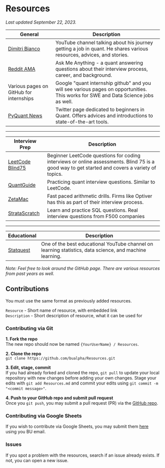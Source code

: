 # Resources

*Last updated September 22, 2023.*

| General  | Description  |
|---|---|
| [Dimitri Bianco](https://www.youtube.com/@DimitriBianco)  |  YouTube channel talking about his journey getting a job in quant. He shares various resources, advices, and stories.|
| [Reddit AMA](https://www.reddit.com/r/csMajors/comments/15dsg7u/ama_how_i_landed_offers_in_quant/?utm_source=share&utm_medium=ios_app&utm_name=iossmf) | Ask Me Anything - a quant answering questions about their interview process, career, and background. |
| Various pages on GitHub for internships | Google "quant internship <year> github" and you will see various pages on opportunities. This works for SWE and Data Science jobs as well. |
| [PyQuant News](https://twitter.com/pyquantnews?ref_src=twsrc%5Egoogle%7Ctwcamp%5Eserp%7Ctwgr%5Eauthor) | Twitter page dedicated to beginners in Quant. Offers advices and introductions to state-of-the-art tools. |

-----------

| Interview Prep  | Description  |
|---|---|
| [LeetCode Blind75](https://leetcode.com/studyplan/leetcode-75/)  |  Beginner LeetCode questions for coding interviews or online assessments. Blind 75 is a good way to get started and covers a variety of topics. |
| [QuantGuide](https://www.quantguide.io/)  |  Practicing quant interview questions. Similar to LeetCode. |
| [ZetaMac](https://arithmetic.zetamac.com/) |  Fast paced arithmetic drills. Firms like Optiver has this as part of their interview process. |
| [StrataScratch](https://www.stratascratch.com/) | Learn and practice SQL questions. Real interview questions from F500 companies |

-----------

| Educational | Description  |
|---|---|
| [Statquest](https://www.youtube.com/@statquest) | One of the best educational YouTube channel on learning statistics, data science, and machine learning. |

*Note: Feel free to look around the GitHub page. There are various resources from past years as well.*

## Contributions

You must use the same format as previously added resources.

`Resource` - Short name of resource, with embedded link \
`Description` - Short description of resource, what it can be used for

### Contributing via Git
**1. Fork the repo** \
The new repo should now be named `{YourUserName} / Resources`.

**2. Clone the repo** \
```git clone https://github.com/bualpha/Resources.git```

**3. Edit, stage, commit** \
If you had already forked and cloned the repo, `git pull` to update your local repository with new changes before adding your own changes. Stage your edits with `git add Resources.md` and commit your edits using `git commit -m "<commit message>"`.

**4. Push to your GitHub repo and submit pull request** \
Once you `git push`, you may submit a pull request (PR) via the [GitHub repo](https://github.com/bualpha/Resources/pulls).

### Contributing via Google Sheets
If you wish to contribute via Google Sheets, you may submit them [here](https://docs.google.com/spreadsheets/d/1DZ_eQggYaL3cwHTE5JXdoScSwsJwRcD-6xaHrFzCG0A/edit?usp=sharing) using you BU email.

### Issues
If you spot a problem with the resources, search if an issue already exists. If not, you can open a new issue.
